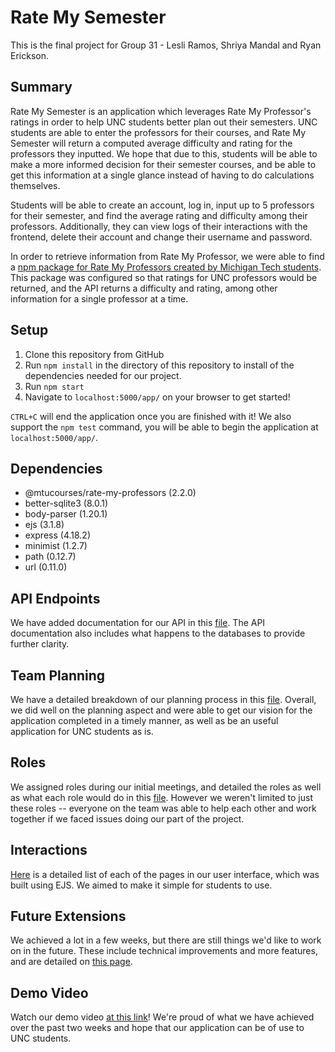 # Rate My Semester
This is the final project for Group 31 - Lesli Ramos, Shriya Mandal and Ryan Erickson.

## Summary
Rate My Semester is an application which leverages Rate My Professor's ratings in order to help UNC students better plan out their semesters. UNC students are able to enter the professors for their courses, and Rate My Semester will return a computed average difficulty and rating for the professors they inputted. We hope that due to this, students will be able to make a more informed decision for their semester courses, and be able to get this information at a single glance instead of having to do calculations themselves.

Students will be able to create an account, log in, input up to 5 professors for their semester, and find the average rating and difficulty among their professors. Additionally, they can view logs of their interactions with the frontend, delete their account and change their username and password. 

In order to retrieve information from Rate My Professor, we were able to find a [npm package for Rate My Professors created by Michigan Tech students](https://www.npmjs.com/package/@mtucourses/rate-my-professors). This package was configured so that ratings for UNC professors would be returned, and the API returns a difficulty and rating, among other information for a single professor at a time. 

## Setup 

1. Clone this repository from GitHub
2. Run `npm install` in the directory of this repository to install of the dependencies needed for our project.
3. Run `npm start`
4. Navigate to ```localhost:5000/app/``` on your browser to get started!

`CTRL+C` will end the application once you are finished with it! We also support the `npm test` command, you will be able to begin the application at ```localhost:5000/app/```.

## Dependencies
- @mtucourses/rate-my-professors (2.2.0)
- better-sqlite3 (8.0.1)
- body-parser (1.20.1)
- ejs (3.1.8)
- express (4.18.2)
- minimist (1.2.7)
- path (0.12.7)
- url (0.11.0)

## API Endpoints
We have added documentation for our API in this [file](https://github.com/comp426-2022-fall/a99-team-31/blob/main/docs/api.md). The API documentation also includes what happens to the databases to provide further clarity. 

## Team Planning
We have a detailed breakdown of our planning process in this [file](https://github.com/comp426-2022-fall/a99-team-31/blob/main/docs/planning.md). Overall, we did well on the planning aspect and were able to get our vision for the application completed in a timely manner, as well as be an useful application for UNC students as is. 

## Roles
We assigned roles during our initial meetings, and detailed the roles as well as what each role would do in this [file](https://github.com/comp426-2022-fall/a99-team-31/blob/main/docs/roles.md). However we weren't limited to just these roles -- everyone on the team was able to help each other and work together if we faced issues doing our part of the project. 

## Interactions
[Here](https://github.com/comp426-2022-fall/a99-team-31/blob/main/docs/interactions.md) is a detailed list of each of the pages in our user interface, which was built using EJS. We aimed to make it simple for students to use. 

## Future Extensions
We achieved a lot in a few weeks, but there are still things we'd like to work on in the future. These include technical improvements and more features, and are detailed on [this page](https://github.com/comp426-2022-fall/a99-team-31/blob/main/docs/future-extensions.md).

## Demo Video
Watch our demo video [at this link](https://youtu.be/Zi0GImtBjkU)! We're proud of what we have achieved over the past two weeks and hope that our application can be of use to UNC students.
